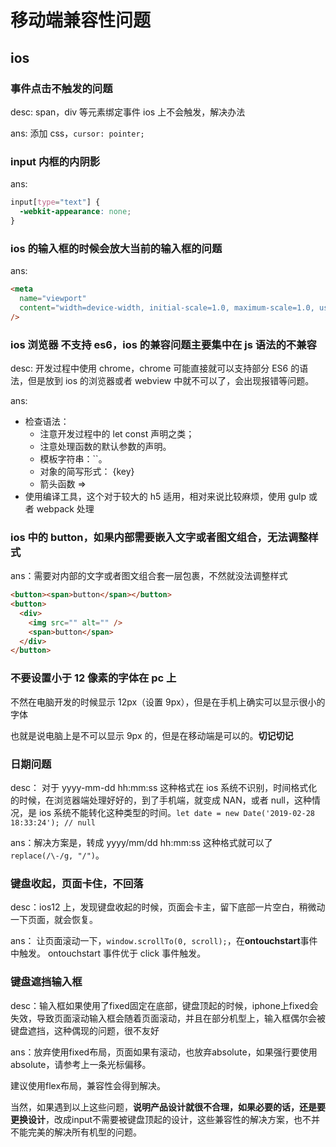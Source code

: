 # 移动端兼容性问题

## ios

### 事件点击不触发的问题

desc: span，div 等元素绑定事件 ios 上不会触发，解决办法

ans: 添加 css，`cursor: pointer;`

### input 内框的内阴影

ans:

```css
input[type="text"] {
  -webkit-appearance: none;
}
```

### ios 的输入框的时候会放大当前的输入框的问题

ans:

```html
<meta
  name="viewport"
  content="width=device-width, initial-scale=1.0, maximum-scale=1.0, user-scalable=no"
/>
```

### ios 浏览器 不支持 es6，ios 的兼容问题主要集中在 js 语法的不兼容

desc: 开发过程中使用 chrome，chrome 可能直接就可以支持部分 ES6 的语法，但是放到 ios 的浏览器或者 webview 中就不可以了，会出现报错等问题。

ans:

- 检查语法：
  - 注意开发过程中的 let const 声明之类；
  - 注意处理函数的默认参数的声明。
  - 模板字符串：``。
  - 对象的简写形式： {key}
  - 箭头函数 =>
- 使用编译工具，这个对于较大的 h5 适用，相对来说比较麻烦，使用 gulp 或者 webpack 处理

### ios 中的 button，如果内部需要嵌入文字或者图文组合，无法调整样式

ans：需要对内部的文字或者图文组合套一层包裹，不然就没法调整样式

```html
<button><span>button</span></button>
<button>
  <div>
    <img src="" alt="" />
    <span>button</span>
  </div>
</button>
```

### 不要设置小于 12 像素的字体在 pc 上

不然在电脑开发的时候显示 12px（设置 9px），但是在手机上确实可以显示很小的字体

也就是说电脑上是不可以显示 9px 的，但是在移动端是可以的。**切记切记**

### 日期问题

desc： 对于 yyyy-mm-dd hh:mm:ss 这种格式在 ios 系统不识别，时间格式化的时候，在浏览器端处理好好的，到了手机端，就变成 NAN，或者 null，这种情况，是 ios 系统不能转化这种类型的时间。`let date = new Date('2019-02-28 18:33:24'); // null`

ans：解决方案是，转成 yyyy/mm/dd hh:mm:ss 这种格式就可以了`replace(/\-/g, "/")`。

### 键盘收起，页面卡住，不回落

desc：ios12 上，发现键盘收起的时候，页面会卡主，留下底部一片空白，稍微动一下页面，就会恢复。

ans： 让页面滚动一下，`window.scrollTo(0, scroll);`，在**ontouchstart**事件中触发。 ontouchstart 事件优于 click 事件触发。

### 键盘遮挡输入框

desc：输入框如果使用了fixed固定在底部，键盘顶起的时候，iphone上fixed会失效，导致页面滚动输入框会随着页面滚动，并且在部分机型上，输入框偶尔会被键盘遮挡，这种偶现的问题，很不友好

ans：放弃使用fixed布局，页面如果有滚动，也放弃absolute，如果强行要使用absolute，请参考上一条光标偏移。

建议使用flex布局，兼容性会得到解决。

当然，如果遇到以上这些问题，**说明产品设计就很不合理，如果必要的话，还是要更换设计**，改成input不需要被键盘顶起的设计，这些兼容性的解决方案，也不并不能完美的解决所有机型的问题。
